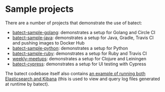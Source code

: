 # Sample projects

There are a number of projects that demonstrate the use of batect:

* [batect-sample-golang](https://github.com/charleskorn/batect-sample-golang): demonstrates a setup for Golang and Circle CI
* [batect-sample-java](https://github.com/charleskorn/batect-sample-java): demonstrates a setup for Java, Gradle, Travis CI and pushing images to Docker Hub
* [batect-sample-python](https://github.com/sbalnojan/batect-sample-python): demonstrates a setup for Python
* [batect-sample-ruby](https://github.com/charleskorn/batect-sample-ruby): demonstrates a setup for Ruby and Travis CI
* [weekly-meetups](https://github.com/safiranugroho/weekly-meetups): demonstrates a setup for Clojure and Leiningen
* [batect-cypress](https://github.com/camjackson/batect-cypress): demonstrates a setup for UI testing with Cypress

The batect codebase itself also contains [an example of running both Elasticsearch and Kibana](https://github.com/charleskorn/batect/tree/master/tools/log-viewer)
(this is used to view and query log files generated at runtime by batect).
